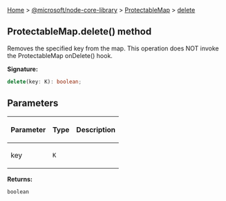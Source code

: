 [Home](./index) &gt; [@microsoft/node-core-library](./node-core-library.md) &gt; [ProtectableMap](./node-core-library.protectablemap.md) &gt; [delete](./node-core-library.protectablemap.delete.md)

## ProtectableMap.delete() method

Removes the specified key from the map. This operation does NOT invoke the ProtectableMap onDelete() hook.

<b>Signature:</b>

```typescript
delete(key: K): boolean;
```

## Parameters

|  <p>Parameter</p> | <p>Type</p> | <p>Description</p> |
|  --- | --- | --- |
|  <p>key</p> | <p>`K`</p> |  |

<b>Returns:</b>

`boolean`

